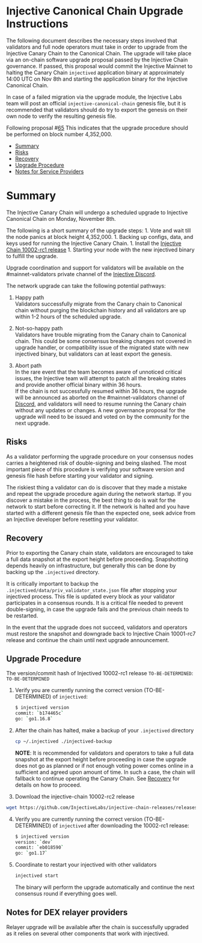 # Injective Canonical Chain Upgrade Instructions

The following document describes the necessary steps involved that validators and full node operators
must take in order to upgrade from the Injective Canary Chain to the Canonical Chain. The upgrade will take place via an on-chain software upgrade proposal passed by the Injective Chain governance. 
If passed, this proposal would commit the Injective Mainnet to halting the Canary Chain `injectived` application binary at approximately 14:00 UTC on Nov 8th and starting the application binary for the Injective Canonical Chain.

In case of a failed migration via the upgrade module, the Injective Labs team will post an official `injective-canonical-chain` genesis file, but it is recommended that validators should do try to export the genesis on their own node to verify the resulting genesis file.

Following proposal #[65](https://hub.injective.network/proposals/65)
This indicates that the upgrade procedure should be performed on block number 4,352,000. 

  - [Summary](#summary)
  - [Risks](#risks)
  - [Recovery](#recovery)
  - [Upgrade Procedure](#upgrade-procedure)
  - [Notes for Service Providers](#notes-for-DEX-relayer-providers)

# Summary

The Injective Canary Chain will undergo a scheduled upgrade to Injective Canonical Chain on Monday, November 8th.

The following is a short summary of the upgrade steps:
    1. Vote and wait till the node panics at block height 4,352,000.
    1. Backing up configs, data, and keys used for running the Injective Canary Chain.
    1. Install the [Injective Chain 10002-rc1 release](https://github.com/InjectiveLabs/injective-chain-releases/releases/tag/v1.1.0-1636178708)
    1. Starting your node with the new injectived binary to fulfill the upgrade.

Upgrade coordination and support for validators will be available on the #mainnet-validators private channel of the [Injective Discord](https://discord.gg/injective).

The network upgrade can take the following potential pathways:
1. Happy path  
Validators successfully migrate from the Canary chain to Canonical chain without purging the blockchain history and all validators are up within 1-2 hours of the scheduled upgrade.

2. Not-so-happy path  
Validators have trouble migrating from the Canary chain to Canonical chain. This could be some consensus breaking changes not covered in upgrade handler, or compatibility issue of the migrated state with new injectived binary, but validators can at least export the genesis.

3. Abort path  
In the rare event that the team becomes aware of unnoticed critical issues, the Injective team will attempt to patch all the breaking states and provide another official binary within 36 hours.  
If the chain is not successfully resumed within 36 hours, the upgrade will be announced as aborted on the #mainnet-validators channel of [Discord](https://discord.gg/injective), and validators will need to resume running the Canary chain without any updates or changes. A new governance proposal for the upgrade will need to be issued and voted on by the community for the next upgrade.

## Risks

As a validator performing the upgrade procedure on your consensus nodes carries a heightened risk of
double-signing and being slashed. The most important piece of this procedure is verifying your
software version and genesis file hash before starting your validator and signing.

The riskiest thing a validator can do is discover that they made a mistake and repeat the upgrade
procedure again during the network startup. If you discover a mistake in the process, the best thing
to do is wait for the network to start before correcting it. If the network is halted and you have
started with a different genesis file than the expected one, seek advice from an Injective developer
before resetting your validator.

## Recovery

Prior to exporting the Canary chain state, validators are encouraged to take a full data snapshot at the
export height before proceeding. Snapshotting depends heavily on infrastructure, but generally this
can be done by backing up the `.injectived` directory.

It is critically important to backup the `.injectived/data/priv_validator_state.json` file after stopping your injectived process. This file is updated every block as your validator participates in a consensus rounds. It is a critical file needed to prevent double-signing, in case the upgrade fails and the previous chain needs to be restarted.

In the event that the upgrade does not succeed, validators and operators must restore the snapshot and downgrade back to
Injective Chain 10001-rc7 release and continue the chain until next upgrade announcement.

## Upgrade Procedure

The version/commit hash of Injectived 10002-rc1 release `TO-BE-DETERMINED`: `TO-BE-DETERMINED`

1. Verify you are currently running the correct version (TO-BE-DETERMINED) of `injectived`:
   ```bash
   $ injectived version
   commit: `b174465c`
   go: `go1.16.8`
   ```

2. After the chain has halted, make a backup of your `.injectived` directory
    ```bash
    cp ~/.injectived ./injectived-backup
    ```

    **NOTE**: It is recommended for validators and operators to take a full data snapshot at the export
    height before proceeding in case the upgrade does not go as planned or if not enough voting power
    comes online in a sufficient and agreed upon amount of time. In such a case, the chain will fallback
    to continue operating the Canary Chain. See [Recovery](#recovery) for details on how to proceed.

3. Download the injective-chain 10002-rc2 release
  ```bash
  wget https://github.com/InjectiveLabs/injective-chain-releases/releases/download/v1.1.0-1636178708/linux-amd64.zip
  ```

4. Verify you are currently running the correct version (TO-BE-DETERMINED) of `injectived` after downloading the 10002-rc1 release:
    ```bash
   $ injectived version
   version: `dev`
   commit: `eb018590`
   go: `go1.17`
   ```

5. Coordinate to restart your injectived with other validators
   ```bash
   injectived start
   ```
   The binary will perform the upgrade automatically and continue the next consensus round if everything goes well.

## Notes for DEX relayer providers
Relayer upgrade will be available after the chain is successfully upgraded as it relies on several other components that work with injectived.
